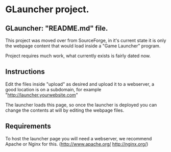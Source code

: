 # GLauncher project.
## GLauncher: "README.md" file.

This project was moved over from SourceForge, in it's current state it is only the webpage content that would load inside a "Game Launcher" program.

Project requires much work, what currently exists is fairly dated now.

## Instructions
Edit the files inside "upload" as desired and upload it to a webserver, a good location is on a subdomain, for example "http://launcher.yourwebsite.com"

The launcher loads this page, so once the launcher is deployed you can change the contents at will by editing the webpage files.

## Requirements

To host the launcher page you will need a webserver, we recommend  Apache or Nginx for this. (http://www.apache.org/ http://nginx.org/)
